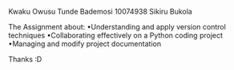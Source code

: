 Kwaku Owusu	
Tunde Bademosi	10074938
Sikiru Bukola	

The Assignment about:
	•Understanding and apply version control techniques
	•Collaborating effectively on a Python coding project
	•Managing and modify project documentation
	
Thanks :D